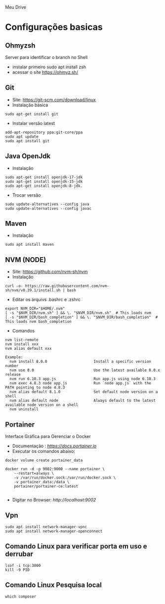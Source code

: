 Meu Drive
# Configurações basicas

## Ohmyzsh

Server para identificar o branch no Shell

* instalar primeiro sudo apt install zsh
* acessar o site https://ohmyz.sh/

## Git
* Site: https://git-scm.com/download/linux
* Instalação básica

```
sudo apt-get install git
```
* Instalar versão latest

```
add-apt-repository ppa:git-core/ppa 
sudo apt update
sudo apt install git
```

## Java OpenJdk

* Instalação

```
sudo apt-get install openjdk-17-jdk
sudo apt-get install openjdk-15-jdk
sudo apt-get install openjdk-8-jdk. 
```
* Trocar versão

```
sudo update-alternatives --config java
sudo update-alternatives --config javac
```

## Maven

* Instalação

```
sudo apt install maven
```


## NVM (NODE)

* Site: https://github.com/nvm-sh/nvm
* Instalação

```
curl -o- https://raw.githubusercontent.com/nvm-sh/nvm/v0.39.1/install.sh | bash
```

* Editar os arquivs .bashrc e .zshrc

```
export NVM_DIR="$HOME/.nvm"
[ -s "$NVM_DIR/nvm.sh" ] && \. "$NVM_DIR/nvm.sh"  # This loads nvm
[ -s "$NVM_DIR/bash_completion" ] && \. "$NVM_DIR/bash_completion"  # This loads nvm bash_completion
```

* Comandos

```
nvm list-remote
nvm install xxx
nvm alias default xxx

Example:
  nvm install 8.0.0                     Install a specific version number
  nvm use 8.0                           Use the latest available 8.0.x release
  nvm run 6.10.3 app.js                 Run app.js using node 6.10.3
  nvm exec 4.8.3 node app.js            Run `node app.js` with the PATH pointing to node 4.8.3
  nvm alias default 8.1.0               Set default node version on a shell
  nvm alias default node                Always default to the latest available node version on a shell
  nvm uninstall
```
## Portainer
Interface Gráfica para Gerenciar o Docker

* Documentação : *https://docs.portainer.io*
* Executar os comandos abaixo:

```
docker volume create portainer_data

docker run -d -p 9002:9000 --name portainer \
    --restart=always \
    -v /var/run/docker.sock:/var/run/docker.sock \
    -v portainer_data:/data \
    portainer/portainer-ce:latest
    
```

* Digitar no Browser: *http://localhost:9002*

## Vpn 

```
sudo apt install network-manager-vpnc
sudo apt install network-manager-openconnect
```

## Comando Linux para verificar porta em uso e derrubar

```
lsof -i tcp:3000
kill -9 PID
```

## Comando Linux Pesquisa local

```
which composer
```
